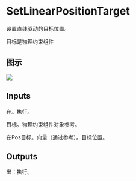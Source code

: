 # SetLinearPositionTarget

设置直线驱动的目标位置。

目标是物理约束组件

## 图示

![]($-20221218-20212396.png)

## Inputs

在。执行。

目标。物理约束组件对象参考。

在Pos目标。向量（通过参考）。目标位置。  

## Outputs

出：执行。
